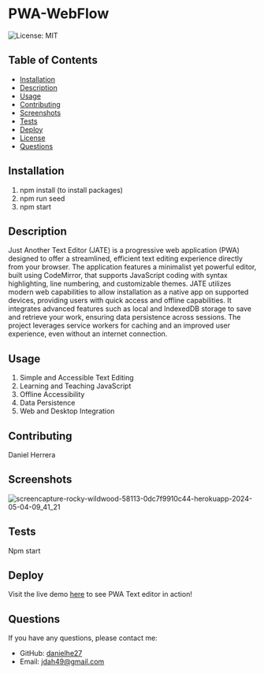 # PWA-WebFlow

![License: MIT](https://img.shields.io/badge/License-MIT-green.svg)

## Table of Contents
- [Installation](#installation)
- [Description](#description)
- [Usage](#usage)
- [Contributing](#contributing)
- [Screenshots](#screenshots)
- [Tests](#tests)
- [Deploy](#deploy)
- [License](#license)
- [Questions](#questions)

## Installation
1. npm install (to install packages)
2. npm run seed 
3. npm start

## Description
Just Another Text Editor (JATE) is a progressive web application (PWA) designed to offer a streamlined, efficient text editing experience directly from your browser. The application features a minimalist yet powerful editor, built using CodeMirror, that supports JavaScript coding with syntax highlighting, line numbering, and customizable themes. JATE utilizes modern web capabilities to allow installation as a native app on supported devices, providing users with quick access and offline capabilities. It integrates advanced features such as local and IndexedDB storage to save and retrieve your work, ensuring data persistence across sessions. The project leverages service workers for caching and an improved user experience, even without an internet connection.

## Usage

1. Simple and Accessible Text Editing
2. Learning and Teaching JavaScript
3. Offline Accessibility
4. Data Persistence
5. Web and Desktop Integration

## Contributing
Daniel Herrera

## Screenshots
![screencapture-rocky-wildwood-58113-0dc7f9910c44-herokuapp-2024-05-04-09_41_21](https://github.com/danielhe27/blogspot-mvc/assets/142111314/9c9fd45c-c0f2-4722-bc94-f6e617610e92)


## Tests
Npm start

## Deploy
Visit the live demo [here](https://rocky-wildwood-58113-0dc7f9910c44.herokuapp.com/) to see PWA Text editor in action!

## Questions
If you have any questions, please contact me:
- GitHub: [danielhe27](https://github.com/danielhe27)
- Email: jdah49@gmail.com


